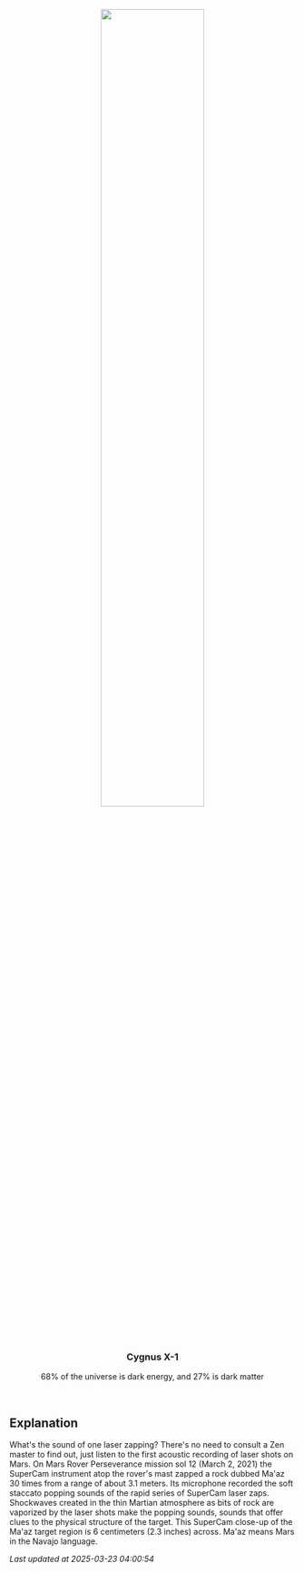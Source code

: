 <p align='center'>
    <img src='https://apod.nasa.gov/apod/image/2503/pia24493-2-1041.jpg' width='60%' />
    <h3 align="center">Cygnus X-1</h3>
    <p align="center">68% of the universe is dark energy, and 27% is dark matter</p>
</p>
<br/>

Explanation
--
What's the sound of one laser zapping? There's no need to consult a Zen master to find out, just listen to the first acoustic recording of laser shots on Mars. On Mars Rover Perseverance mission sol 12 (March 2, 2021) the SuperCam instrument atop the rover's mast zapped a rock dubbed Ma'az 30 times from a range of about 3.1 meters. Its microphone recorded the soft staccato popping sounds of the rapid series of SuperCam laser zaps. Shockwaves created in the thin Martian atmosphere as bits of rock are vaporized by the laser shots make the popping sounds, sounds that offer clues to the physical structure of the target. This SuperCam close-up of the Ma'az target region is 6 centimeters (2.3 inches) across. Ma'az means Mars in the Navajo language.


*Last updated at 2025-03-23 04:00:54*
